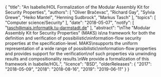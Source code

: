 {
    "title": "An Isabelle/HOL Formalization of the Modular Assembly Kit for Security Properties",
    "authors": [
        "Oliver Bračevac",
        "Richard Gay",
        "Sylvia Grewe",
        "Heiko Mantel",
        "Henning Sudbrock",
        "Markus Tasch"
    ],
    "topics": [
        "Computer science/Security"
    ],
    "date": "2018-05-07",
    "notify": [
        "tasch@mais.informatik.tu-darmstadt.de"
    ],
    "abstract": "\nThe \"Modular Assembly Kit for Security Properties\" (MAKS) is\na framework for both the definition and verification of possibilistic\ninformation-flow security properties at the specification-level. MAKS\nsupports the uniform representation of a wide range of possibilistic\ninformation-flow properties and provides support for the verification\nof such properties via unwinding results and compositionality results.\nWe provide a formalization of this framework in Isabelle/HOL.",
    "licence": "BSD",
    "olderReleases": {
        "2017": "2018-05-09",
        "2018": "2018-08-16",
        "2019": "2019-06-11"
    }
}